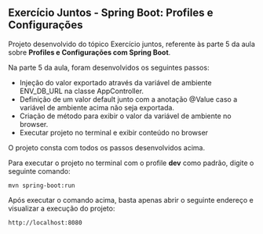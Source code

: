<h2>Exercício Juntos - Spring Boot: Profiles e Configurações</h2>


Projeto desenvolvido do tópico Exercício juntos, referente às parte 5 da aula sobre  **Profiles e Configurações com Spring Boot**.

Na parte 5 da aula, foram desenvolvidos os seguintes passos:

* Injeção do valor exportado através da variável de ambiente ENV_DB_URL na classe AppController.
* Definição de um valor default junto com a anotação @Value caso a variável de ambiente acima não seja exportada.
* Criação de método para exibir o valor da variável de ambiente no browser.
* Executar projeto no terminal e exibir conteúdo no browser 
 

O projeto consta com todos os passos desenvolvidos acima.

Para executar o projeto no terminal com o profile **dev** como padrão, digite o seguinte comando:

```shell script
mvn spring-boot:run 
```

Após executar o comando acima, basta apenas abrir o seguinte endereço e visualizar a execução do projeto:

```
http://localhost:8080
```






